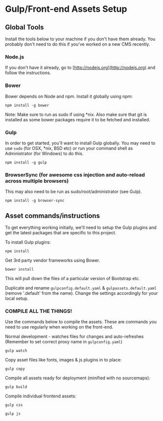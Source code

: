 # Gulp/Front-end Assets Setup

## Global Tools
Install the tools below to your machine if you don't have them already. You probably don't need to do this if you've worked on a new CMS recently.

### Node.js
If you don't have it already, go to [http://nodejs.org](http://nodejs.org) and follow the instructions.

### Bower

Bower depends on Node and npm. Install it globally using npm:

    npm install -g bower

Note: Make sure to run as sudo if using *nix.
Also make sure that git is installed as some bower packages require it to be fetched and installed.

### Gulp

In order to get started, you'll want to install Gulp globally. You may need to use `sudo` (for OSX, *nix, BSD etc) or run your command shell as Administrator (for Windows) to do this.

    npm install -g gulp

### BrowserSync (for awesome css injection and auto-reload across multiple browsers)

This may also need to be run as sudo/root/administrator (see Gulp).

    npm install -g browser-sync

## Asset commands/instructions

To get everything working initially, we'll need to setup the Gulp plugins and get the latest packages that are specific to this project.

To install Gulp plugins:

    npm install

Get 3rd party vendor frameworks using Bower.

    bower install

This will pull down the files of a particular version of Bootstrap etc.

Duplicate and rename `gulpconfig.default.yaml` & `gulpassets.default.yaml` (remove '.default' from the name). Change the settings accordingly for your local setup.

### COMPILE ALL THE THINGS!

Use the commands below to compile the assets. These are commands you need to use regularly when working on the front-end.

Normal development - watches files for changes and auto-refreshes (Remember to set correct proxy name in `gulpconfig.yaml`)

    gulp watch

Copy asset files like fonts, images & js plugins in to place:

    gulp copy

Compile all assets ready for deployment (minified with no sourcemaps):

    gulp build

Compile individual frontend assets:

    gulp css

    gulp js
